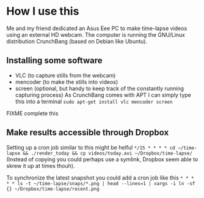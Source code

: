 How I use this
==============
Me and my friend dedicated an Asus Eee PC to make time-lapse videos using an external HD webcam.
The computer is running the GNU/Linux distribution CrunchBang (based on Debian like Ubuntu).

Installing some software
------------------------
 - VLC (to capture stills from the webcam)
 - mencoder (to make the stills into videos)
 - screen (optional, but handy to keep track of the constantly running capturing process)
As CrunchBang comes with APT I can simply type this into a terminal
```sudo apt-get install vlc mencoder screen```

FIXME complete this


Make results accessible through Dropbox
---------------------------------------
Setting up a cron job similar to this might be helful
```*/15 * * * * cd ~/time-lapse && ./render_today && cp videos/today.avi ~/Dropbox/time-lapse/```
(Instead of copying you could perhaps use a symlink, Dropbox seem able to skrew it up at times thouh).

To synchronize the latest snapshot you could add a cron job like this
```* * * * * ls -t ~/time-lapse/snaps/*.png | head --lines=1 | xargs -i ln -sf {} ~/Dropbox/time-lapse/recent.png```
